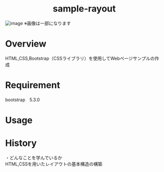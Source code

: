 <h1 align="center">
sample-rayout
</h1>

![image](https://github.com/user-attachments/assets/9f76eec4-084b-437b-b26b-182107785994)
※画像は一部になります



# Overview
HTML,CSS,Bootstrap（CSSライブラリ）を使用してWebページサンプルの作成  

# Requirement
bootstrap　5.3.0

# Usage


# History
・どんなことを学んでいるか  
HTML,CSSを用いたレイアウトの基本構造の構築
